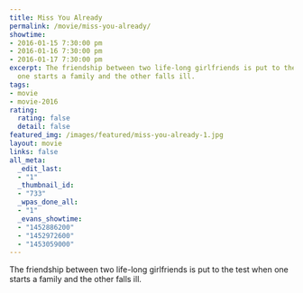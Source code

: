 ```yaml
---
title: Miss You Already
permalink: /movie/miss-you-already/
showtime:
- 2016-01-15 7:30:00 pm
- 2016-01-16 7:30:00 pm
- 2016-01-17 7:30:00 pm
excerpt: The friendship between two life-long girlfriends is put to the test when
  one starts a family and the other falls ill.
tags:
- movie
- movie-2016
rating:
  rating: false
  detail: false
featured_img: /images/featured/miss-you-already-1.jpg
layout: movie
links: false
all_meta:
  _edit_last:
  - "1"
  _thumbnail_id:
  - "733"
  _wpas_done_all:
  - "1"
  _evans_showtime:
  - "1452886200"
  - "1452972600"
  - "1453059000"
---
```


The friendship between two life-long girlfriends is put to the test when one starts a family and the other falls ill.